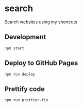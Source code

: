 # search

Search websites using my shortcuts

## Development

```
npm start
```

## Deploy to GitHub Pages

```
npm run deploy
```

## Prettify code

```
npm run prettier-fix
```
